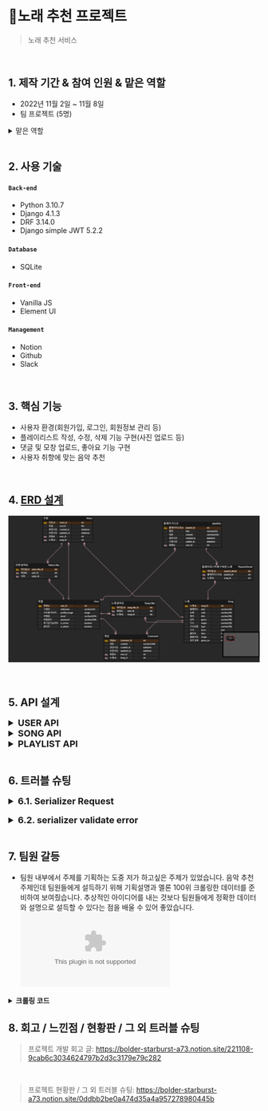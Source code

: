 # :pushpin:노래 추천 프로젝트
>노래 추천 서비스
 

</br>

## 1. 제작 기간 & 참여 인원 & 맡은 역할
- 2022년 11월 2일 ~ 11월 8일
- 팀 프로젝트 (5명)
<details>
<summary >맡은 역할</summary>
<div markdown="1">

- 유저 관리 및 추가 기능
- Playlist 생성/수정/삭제 및 상세페이지 기능
  
</div>
</details>

</br>

## 2. 사용 기술
#### `Back-end`
  - Python 3.10.7
  - Django 4.1.3
  - DRF 3.14.0
  - Django simple JWT 5.2.2
#### `Database`
  - SQLite
#### `Front-end`
  - Vanilla JS
  - Element UI
#### `Management`
  - Notion
  - Github
  - Slack

</br>

## 3. 핵심 기능
- 사용자 환경(회원가입, 로그인, 회원정보 관리 등)
- 플레이리스트 작성, 수정, 삭제 기능 구현(사진 업로드 등)
- 댓글 및 모창 업로드, 좋아요 기능 구현
- 사용자 취향에 맞는 음악 추천

<br>

## 4. [ERD 설계](https://www.erdcloud.com/d/KSbbFqb8PAppJjMR9)
![ex_screenshot](./img/song_erd.png)

<br>

## 5. API 설계 
<details>
<summary style="font-size: 18px;"><b>USER API</b></summary>
<div markdown="1">

![ex_screenshot](./img/API_User.png)

</div>
</details>


<details>
<summary style="font-size: 18px;"><b>SONG API</b></summary>
<div markdown="1">

![ex_screenshot](./img/API_Song01.png)
![ex_screenshot](./img/API_Song02.png)

</div>
</details>

<details>
<summary style="font-size: 18px;"><b>PLAYLIST API</b></summary> 
<div markdown="1">

![ex_screenshot](./img/API_Playlist.PNG)

</div>
</details>

<br>

## 6. 트러블 슈팅
<details>
<summary style="font-size:18px"><b>6.1. Serializer Request</b></summary>
<div markdown="1">
- 비밀번호 변경 기능을 구현 중 현재 비밀번호와 입력 비밀번호가 동일하지 않도록 로직을 구현하려고 serializer에서 요청한 유저의 비밀번호를 가져오기 위해 request를 사용하려고 했으나 몰랐습니다. 

<br>
- serializer를 검증할 때 dict로 request를 넘겨주면 된다는 사실을 알아 구현했습니다.

<details>
<summary><b>크롤링 코드 일부</b></summary>
<div markdown="1">

~~~python
#views.py
serializer = ChangePasswordSerializer(user, data=request.data, context={'request': request})

#serializers.py
current_password = self.context.get("request").user.password
~~~

</div>
</details>
</div>
</details>

<br>

<details>
<summary style="font-size:18px"><b>6.2. serializer validate error</b></summary>
<div markdown="1">
- 회원가입 기능을 구현하는 도중 drf는 기존 validate가 지정되어 있어 유효성 검증 로직을 구현해도 적용이 안됐습니다.

<br>

<details>
<summary><b>기존 코드</b></summary>
<div markdown="1">

~~~python
#serializers.py
nickname = date.get('nickname')
if nickname == '':
	raise serializers.ValidationError(detail={"nickname":"닉네임을 임력해주세요"})
~~~

</div>
</details>

- validate 커스터마이징을 하려면 중복된 값처리는 model에서 unique error처리를 해주고 빈 값과 필드 값이 비어있으면 serializer에서 error처리를 request와 blank 속성을 추가해주고 해당 필드값이 일치하지 않으면 invalid 속성을 주어 해결했습니다.

<br>

<details>
<summary><b>개선된 코드</b></summary>
<div markdown="1">

~~~python
#models.py
email = models.EmailField( max_length=255,unique=True, error_messages={'unique': "이미 존재하는 이메일 주소입니다."})
nickname = models.CharField(max_length=15, unique=True, error_messages={'unique': "이미 존재하는 닉네임입니다."})

#serializers.py
extra_kwargs= 
{'email': {'error_messages': {
'required': '이메일을 입력해주세요.',
'invalid': '알맞은 형식의 이메일을 입력해주세요.',
'blank':'이메일을 입력해주세요.',}},
  
'nickname': {
'error_messages': {
'required': '닉네임을 입력해주세요.',
'blank':'닉네임을 입력해주세요',}},}
~~~

</div>
</details>

</div>
</details>
<br>

## 7. 팀원 갈등
- 팀원 내부에서 주제를 기획하는 도중 저가 하고싶은 주제가 있었습니다. 음악 추천 주제인데 팀원들에게 설득하기 위해 기획설명과 멜론 100위 크롤링한 데이터를 준비하여 보여줬습니다. 추상적인 아이디어를 내는 것보다 팀원들에게 정확한 데이터와 설명으로 설득할 수 있다는 점을 배울 수 있어 좋았습니다.
![download](./melon_data%20.csv)
<details>
<summary><b>크롤링 코드</b></summary>
<div markdown="1">

~~~python
from urllib.request import urlopen
import pandas as pd
import urllib.request
import urllib.parse
import time
from selenium import webdriver
from selenium.common.exceptions import NoSuchElementException

driver = webdriver.Chrome('C:/chromedriver_win32/chromedriver.exe') #크롬 드라이버 접근
driver.implicitly_wait(1)

url = 'https://www.melon.com/chart/age/index.htm?chartType=YE&chartGenre=KPOP&chartDate='
year = ['1990','1991','1992','1993','1994','1995','1996','1997','1998','1999', '2000', '2001','2002','2003','2004','2005','2006','2007','2008','2009','2010','2011','2012','2013','2014', '2015','2016','2017','2018','2019']

#전체 데이터를 담을 곳
df = pd.DataFrame() 

#test
driver.get(url+year[0]) #연도 선택 - 반복문 


jenre = [] # 큰 반복문 안에
lyrics = []
titles = []
year = []



for i in range(50):

    info_list = driver.find_elements_by_css_selector('#lst50 > td:nth-child(4) > div > a') #Top50 리스트 #Top50 리스트
    info_list[i].click() #곡정보 선택
    time.sleep(2)

    #가사 펼치기
    try:
        driver.find_element_by_css_selector('.button_more.arrow_d').click()
        time.sleep(2)
    except NoSuchElementException: #가사가 없는 경우 펼치기 수행x
        pass
   


    #장르, 가사, 노래 제목 크롤링
    titles.append(driver.find_element_by_css_selector('#downloadfrm > div > div > div.entry > div.info > div.song_name').text)
    jenre.append(driver.find_element_by_css_selector('#downloadfrm > div > div > div.entry > div.meta > dl > dd:nth-child(6)').text)
    lyrics.append(driver.find_element_by_css_selector('#lyricArea').text)
    year.append('1990')
    
    driver.back()
    time.sleep(2)

df = pd.DataFrame(zip(year, titles, jenre, lyrics), columns=['year','titles','jenre','lyrics'])


time.sleep(2)
driver.close()

df.to_csv('C:/Users/haeni_kim/Desktop/PROJECT/multi_project/melon_inform.csv',encoding = 'utf-8-sig')
~~~

</div>
</details>

## 8. 회고 / 느낀점 / 현황판 / 그 외 트러블 슈팅
>프로젝트 개발 회고 글: https://bolder-starburst-a73.notion.site/221108-9cab6c3034624797b2d3c3179e79c282
<br>

>프로젝트 현황판 / 그 외 트러블 슈팅: https://bolder-starburst-a73.notion.site/0ddbb2be0a474d35a4a957278980445b
